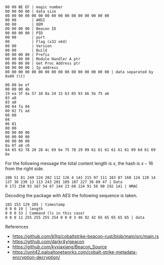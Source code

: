 ```
00 00 BE EF | magic number
00 00 00 00 | data size
00 00 00 00 00 00 00 00 00 00 00 00 00 00 00 00
00 00       | ANSI
00 00       | OEM
00 00 00 00 | Beacon ID
00 00 00 00 | PID
00 00       | port
00          | Flag (x32 x64)
00 00       | Version
00 00       | Build
00 00 00 00 | Prefix
00 00 00 00 | Module Handler A ptr
00 00 00 00 | Get Proc Address ptr
00 00 00 00 | Ip address
00 00 00 00 00 00 00 00 00 00 00 00 00 00 00 00 | data separated by 0x09 (\t)
```


```
00 00 be ef 
00 00 00 4b
19 ea 3f da 57 10 8a 24 15 b3 05 93 b6 5b f5 a6 
03 a8
03 a8
00 04 fa 04
00 02 71 ad
00 00
04
06 01
00 00
00 00 00 00
00 00 00 00
00 00 00 00
8a 0f a8 c0
64 65 62 78 20 28 4c 69 6e 75 78 29 09 61 61 61 61 61 61 09 6d 61 69 6e
```


For the following message the total content length is $x$, the hash is $x-16$ from the right side.
```
200 51 81 249 224 202 112 126 4 141 215 97 111 183 87 160 124 120 14 137 38 230 13 113 243 201 189 187 227 36 89 47 | Data
0 172 250 93 167 54 67 144 23 60 224 91 56 90 192 141 | HMAC
```


Decoding the package with AES the following sequence is taken.
```
103 153 129 205 | timestamp
0 0 0 19 | length
0 0 0 53 | Command (ls in this case)
0 0 0 11 255 255 255 254 0 0 0 3 46 92 42 65 65 65 65 65 | data
```


References
- https://github.com/b1tg/cobaltstrike-beacon-rust/blob/main/src/main.rs
- https://github.com/darkr4y/geacon
- https://github.com/kyxiaxiang/Beacon_Source
- https://unit42.paloaltonetworks.com/cobalt-strike-metadata-encryption-decryption/